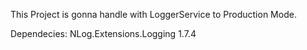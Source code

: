 ﻿This Project is gonna handle with LoggerService to Production Mode.


Dependecies:
NLog.Extensions.Logging 1.7.4